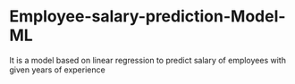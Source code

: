 # Employee-salary-prediction-Model-ML
It is a model based on linear regression to predict salary of employees with given years of experience
